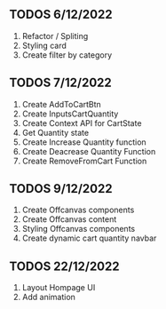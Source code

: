 ## TODOS 6/12/2022

1. Refactor / Spliting
2. Styling card
3. Create filter by category

## TODOS 7/12/2022

1. Create AddToCartBtn
2. Create InputsCartQuantity
3. Create Context API for CartState
4. Get Quantity state
5. Create Increase Quantity function
6. Create Deacrease Quantity Function
7. Create RemoveFromCart Function


## TODOS 9/12/2022

1. Create Offcanvas components
2. Create Offcanvas content
3. Styling Offcanvas components
4. Create dynamic cart quantity navbar

## TODOS 22/12/2022
1. Layout Hompage UI
2. Add animation 